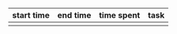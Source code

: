 | start time  | end time | time spent | task |
|-------------|----------|------------|------|
|             |          |            |      |
